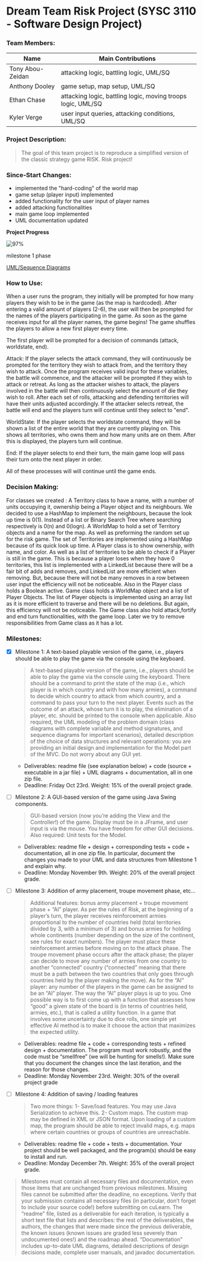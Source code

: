 # **Dream Team Risk Project (SYSC 3110 - Software Design Project)**

### Team Members:
Name | Main Contributions
------------ | -------------
Tony Abou-Zeidan | attacking logic, battling logic, UML/SQ
Anthony Dooley | game setup, map setup, UML/SQ
Ethan Chase | attacking logic, battling logic, moving troops logic, UML/SQ
Kyler Verge | user input queries, attacking conditions, UML/SQ

### Project Description:
>The goal of this team project is to reproduce a simplified version of the classic strategy game RISK.
> Risk project!

### Since-Start Changes:
 - implemented the "hard-coding" of the world map
 - game setup (player input) implemented
 - added functionality for the user input of player names
 - added attacking functionalities
 - main game loop implemented
 - UML documentation updated
 
**Project Progress**

![97%](https://progress-bar.dev/97)

milestone 1 phase

[UML/Sequence Diagrams](https://lucid.app/invitations/accept/fdd00eb0-1f04-4212-8db9-c9dd045a9c40)

### How to Use:
When a user runs the program, they initially will be prompted for how many players they wish to be in the game (as the map is hardcoded).
After entering a valid amount of players (2-6), the user will then be prompted for the names of the players participating in the game.
As soon as the game receives input for all the player names, the game begins! The game shuffles the players to allow a new first player every time.
 
 The first player will be prompted for a decision of commands (attack, worldstate, end).
 
 Attack:
    If the player selects the attack command, they will continuously be prompted for the territory they wish to attack from, and the territory they wish to attack.
    Once the program receives valid input for these variables, the battle will commence, and the attacker will be prompted if they wish to attack or retreat.
    As long as the attacker wishes to attack, the players involved in the battle will then continuously select the amount of die they wish to roll. 
    After each set of rolls, attacking and defending territories will have their units adjusted accordingly.
    If the attacker selects retreat, the battle will end and the players turn will continue until they select to "end".
    
 WorldState:
    If the player selects the worldstate command, they will be shown a list of the entire world that they are currently playing on.
    This shows all territories, who owns them and how many units are on them.
    After this is displayed, the players turn will continue.
    
 End:
    If the player selects to end their turn, the main game loop will pass their turn onto the next player in order.
   
 All of these processes will will continue until the game ends.
   
### Decision Making:
For classes we created :
A Territory class to have a name, with a number of units occupying it, ownership being a Player object and its neighbours. We decided to use a HashMap to implement the neighbours, because the look up time is 0(1).  Instead of a list or Binary Search Tree where searching respectively is 0(n) and 0(logn).
A WorldMap to hold a set of Territory objects and a name for the map. As well as preforming the random set up for the risk game. The set of Territories are implemented using a HashMap because of its quick look up time.
A Player class is to show ownership, with name, and color. As well as a list of territories to be able to check if a Player is still in the game. This is because a player loses when they have 0 territories, this list is implemented with a LinkedList because there will be a fair bit of adds and removes, and LinkedList are more efficient when removing. But, because there will not be many removes in a row between user input the efficiency will not be noticeable. Also in the Player class holds a Boolean active.
Game class holds a WorldMap object and a list of Player Objects. The list of Player objects is implemented using an array list as it is more efficient to traverse and there will be no deletions. But again, this efficiency will not be noticeable. The Game class also hold attack,fortify and end turn functionalities, with the game loop. 
Later we try to remove responsibilities from Game class as it has a lot.
    
### Milestones:
- [x] Milestone 1: A text-based playable version of the game, i.e., players should be able to play the game via the console using the keyboard.
    >A text-based playable version of the game, i.e., players should be able to
     play the game via the console using the keyboard. There should be a command to print
     the state of the map (i.e., which player is in which country and with how many armies), a
     command to decide which country to attack from which country, and a command to pass
     your turn to the next player. Events such as the outcome of an attack, whose turn it is to
     play, the elimination of a player, etc. should be printed to the console when applicable.
     Also required, the UML modeling of the problem domain (class diagrams with complete
     variable and method signatures, and sequence diagrams for important scenarios), detailed
     description of the choice of data structures and relevant operations: you are providing an
     initial design and implementation for the Model part of the MVC. Do not worry about
     any GUI yet.
    - Deliverables: readme file (see explanation below) + code (source + executable in
      a jar file) + UML diagrams + documentation, all in one zip file. 
    - Deadline: Friday Oct 23rd. Weight: 15% of the overall project grade.
    
- [ ] Milestone 2: A GUI-based version of the game using Java Swing components.
    > GUI-based version (now you’re adding the View and the Controller!) of the
      game. Display must be in a JFrame, and user input is via the mouse. You have freedom
      for other GUI decisions. Also required: Unit tests for the Model. 
    - Deliverables: readme file + design + corresponding tests + code + documentation,
      all in one zip file. In particular, document the changes you made to your UML
      and data structures from Milestone 1 and explain why. 
    - Deadline: Monday November 9th. Weight: 20% of the overall project grade.

- [ ] Milestone 3: Addition of army placement, troupe movement phase, etc...
    >  Additional features: bonus army placement + troupe movement phase +
      “AI” player. As per the rules of Risk, at the beginning of a player’s turn, the player
      receives reinforcement armies proportional to the number of countries held (total
      territories divided by 3, with a minimum of 3) and bonus armies for holding whole 
      continents (number depending on the size of the continent, see rules for exact numbers).
      The player must place these reinforcement armies before moving on to the attack phase.
      The troupe movement phase occurs after the attack phase; the player can decide to move
      any number of armies from one country to another “connected” country (“connected”
      meaning that there must be a path between the two countries that only goes through
      countries held by the player making the move). As for the “AI” player: any number of the
      players in the game can be assigned to be an “AI” player. The way the “AI” player plays
      is up to you. One possible way is to first come up with a function that assesses how
      “good” a given state of the board is (in terms of countries held, armies, etc.), that is called
      a utility function. In a game that involves some uncertainty due to dice rolls, one simple
      yet effective AI method is to make it choose the action that maximizes the expected
      utility. 
    - Deliverables: readme file + code + corresponding tests + refined design +
      documentation. The program must work robustly, and the code must be “smellfree” (we will be hunting for smells!). Make sure that you document the changes
      since the last iteration, and the reason for those changes.
    - Deadline: Monday November 23rd. Weight: 30% of the overall project grade
- [ ] Milestone 4: Addition of saving / loading features
    > Two more things: 1- Save/load features. You may use Java Serialization to
     achieve this. 2- Custom maps. The custom map may be defined in XML or JSON format.
     Upon loading of a custom map, the program should be able to reject invalid maps, e.g.
     maps where certain countries or groups of countries are unreachable.
    - Deliverables: readme file + code + tests + documentation. Your project should be
      well packaged, and the program(s) should be easy to install and run.
    - Deadline: Monday December 7th. Weight: 35% of the overall project grade.

> Milestones must contain all necessary files and documentation, even those items that are
  unchanged from previous milestones. Missing files cannot be submitted after the
  deadline, no exceptions. Verify that your submission contains all necessary files (in
  particular, don’t forget to include your source code!) before submitting on cuLearn.
  The “readme” file, listed as a deliverable for each iteration, is typically a short text file
  that lists and describes: the rest of the deliverables, the authors, the changes that were
  made since the previous deliverable, the known issues (known issues are graded less
  severely than undocumented ones!) and the roadmap ahead.
  “Documentation” includes up-to-date UML diagrams, detailed descriptions of design
  decisions made, complete user manuals, and javadoc documentation.

